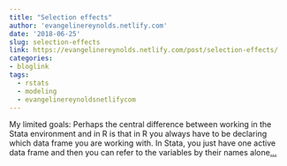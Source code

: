 ```yaml
---
title: "Selection effects"
author: 'evangelinereynolds.netlify.com'
date: '2018-06-25'
slug: selection-effects
link: https://evangelinereynolds.netlify.com/post/selection-effects/
categories:
- bloglink
tags:
  - rstats
  - modeling
  - evangelinereynoldsnetlifycom
---
```


My limited goals: Perhaps the central difference between working in the Stata environment and in R is that in R you always have to be declaring which data frame you are working with. In Stata, you just have one active data frame and then you can refer to the variables by their names alone[... <i class="fas fa-external-link-alt"></i>](https://evangelinereynolds.netlify.com/post/selection-effects/)

